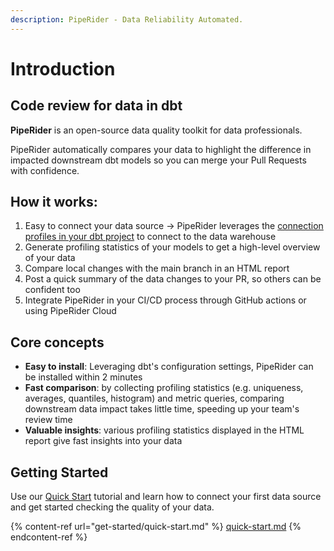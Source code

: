 ```yaml
---
description: PipeRider - Data Reliability Automated.
---
```


# Introduction

## Code review for data in dbt

**PipeRider** is an open-source data quality toolkit for data professionals.

PipeRider automatically compares your data to highlight the difference in impacted downstream dbt models so you can merge your Pull Requests with confidence.

## How it works:

1. Easy to connect your data source -> PipeRider leverages the [connection profiles in your dbt project](https://docs.getdbt.com/docs/get-started/connection-profiles) to connect to the data warehouse
2. Generate profiling statistics of your models to get a high-level overview of your data
3. Compare local changes with the main branch in an HTML report
4. Post a quick summary of the data changes to your PR, so others can be confident too
5. Integrate PipeRider in your CI/CD process through GitHub actions or using PipeRider Cloud

## Core concepts

* **Easy to install**: Leveraging dbt's configuration settings, PipeRider can be installed within 2 minutes
* **Fast comparison**: by collecting profiling statistics (e.g. uniqueness, averages, quantiles, histogram) and metric queries, comparing downstream data impact takes little time, speeding up your team's review time
* **Valuable insights**: various profiling statistics displayed in the HTML report give fast insights into your data

## Getting Started

Use our [Quick Start](get-started/quick-start.md) tutorial and learn how to connect your first data source and get started checking the quality of your data.

{% content-ref url="get-started/quick-start.md" %}
[quick-start.md](get-started/quick-start.md)
{% endcontent-ref %}
